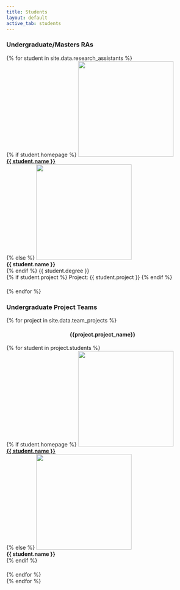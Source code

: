 ```yaml
---
title: Students
layout: default
active_tab: students
---
```




<h3 id="RAs">Undergraduate/Masters RAs</h3>

<div class="container-fluid">
  <div class="row">
  {% for student in site.data.research_assistants %}
      <div class="col-lg-4 col-md-6 col-xs-12" style="margin-bottom: 20px">
        {% if student.homepage %}
        <a href="{{ student.homepage }}"><img src="assets/img/students/{{student.pic}}"  class="img-circle" style="height: 100%; width: 100%; max-height: 250px; max-width: 250px"/></a><br />
         <b><a href="{{ student.homepage }}">{{ student.name }}</a></b><br />
        {% else %}
	<img src="assets/img/students/{{student.pic}}"  class="img-circle" style="height: 100%; width: 100%; max-height: 250px; max-width: 250px"/><br />
         <b>{{ student.name }}</b><br />    
        {% endif %}     
        {{ student.degree }}<br />
	{% if student.project %}
		Project: {{ student.project }} 
	{% endif %}
      </div>
  {% endfor %}
  </div>
</div>


<h3 id="RAs">Undergraduate Project Teams</h3>
  {% for project in site.data.team_projects %}
<h4 align="center"> {{project.project_name}} </h4>
<div class="container-fluid">
  <div class="row">
    {% for student in project.students %}
        <div class="col-lg-3 col-md-6 col-xs-12" style="margin-bottom: 20px">
          {% if student.homepage %}
          <a href="{{ student.homepage }}"><img src="assets/img/students/{{student.pic}}"  class="img-circle" style="height: 100%; width: 100%; max-height: 250px; max-width: 250px"/></a><br />
           <b><a href="{{ student.homepage }}">{{ student.name }}</a></b><br />
          {% else %}
    <img src="assets/img/students/{{student.pic}}"  class="img-circle" style="height: 100%; width: 100%; max-height: 250px; max-width: 250px"/><br />
           <b>{{ student.name }}</b><br />    
          {% endif %}     
        </div>
    {% endfor %} 
  </div>
</div>
  {% endfor %}




